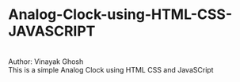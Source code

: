 # Analog-Clock-using-HTML-CSS-JAVASCRIPT
<br>
Author: Vinayak Ghosh
<br>
This is a simple Analog Clock using HTML CSS and JavaSCript